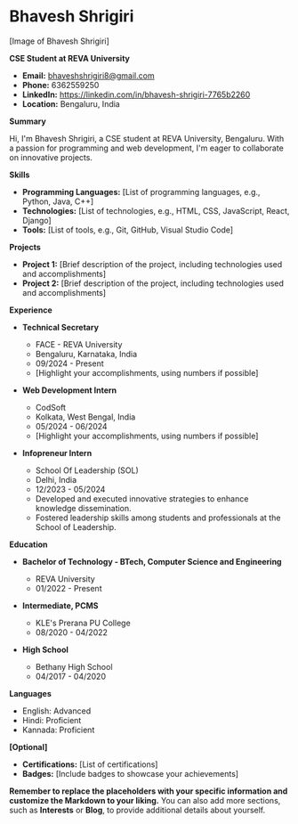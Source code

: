 # Bhavesh Shrigiri

[Image of Bhavesh Shrigiri]

**CSE Student at REVA University**

* **Email:** bhaveshshrigiri8@gmail.com
* **Phone:** 6362559250
* **LinkedIn:** https://linkedin.com/in/bhavesh-shrigiri-7765b2260
* **Location:** Bengaluru, India

**Summary**

Hi, I'm Bhavesh Shrigiri, a CSE student at REVA University, Bengaluru. With a passion for programming and web development, I'm eager to collaborate on innovative projects. 

**Skills**

* **Programming Languages:** [List of programming languages, e.g., Python, Java, C++]
* **Technologies:** [List of technologies, e.g., HTML, CSS, JavaScript, React, Django]
* **Tools:** [List of tools, e.g., Git, GitHub, Visual Studio Code]

**Projects**

* **Project 1:** [Brief description of the project, including technologies used and accomplishments]
* **Project 2:** [Brief description of the project, including technologies used and accomplishments]

**Experience**

* **Technical Secretary**
  * FACE - REVA University
  * Bengaluru, Karnataka, India
  * 09/2024 - Present
  * [Highlight your accomplishments, using numbers if possible]

* **Web Development Intern**
  * CodSoft
  * Kolkata, West Bengal, India
  * 05/2024 - 06/2024
  * [Highlight your accomplishments, using numbers if possible]

* **Infopreneur Intern**
  * School Of Leadership (SOL)
  * Delhi, India
  * 12/2023 - 05/2024
  * Developed and executed innovative strategies to enhance knowledge dissemination.
  * Fostered leadership skills among students and professionals at the School of Leadership.

**Education**

* **Bachelor of Technology - BTech, Computer Science and Engineering**
  * REVA University
  * 01/2022 - Present

* **Intermediate, PCMS**
  * KLE's Prerana PU College
  * 08/2020 - 04/2022

* **High School**
  * Bethany High School
  * 04/2017 - 04/2020

**Languages**

* English: Advanced
* Hindi: Proficient
* Kannada: Proficient

**[Optional]**

* **Certifications:** [List of certifications]
* **Badges:** [Include badges to showcase your achievements]

**Remember to replace the placeholders with your specific information and customize the Markdown to your liking.** You can also add more sections, such as **Interests** or **Blog**, to provide additional details about yourself.
